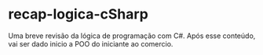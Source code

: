 # recap-logica-cSharp
 Uma breve revisão da lógica de programação com C#. Após esse conteúdo, vai ser dado inicio a POO do iniciante ao comercio.
